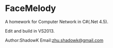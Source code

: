 # FaceMelody
A homework for Computer Network in C#(.Net 4.5).

Edit and build in VS2013.

Author:ShadowK
Email:zhu.shadowk@gmail.com